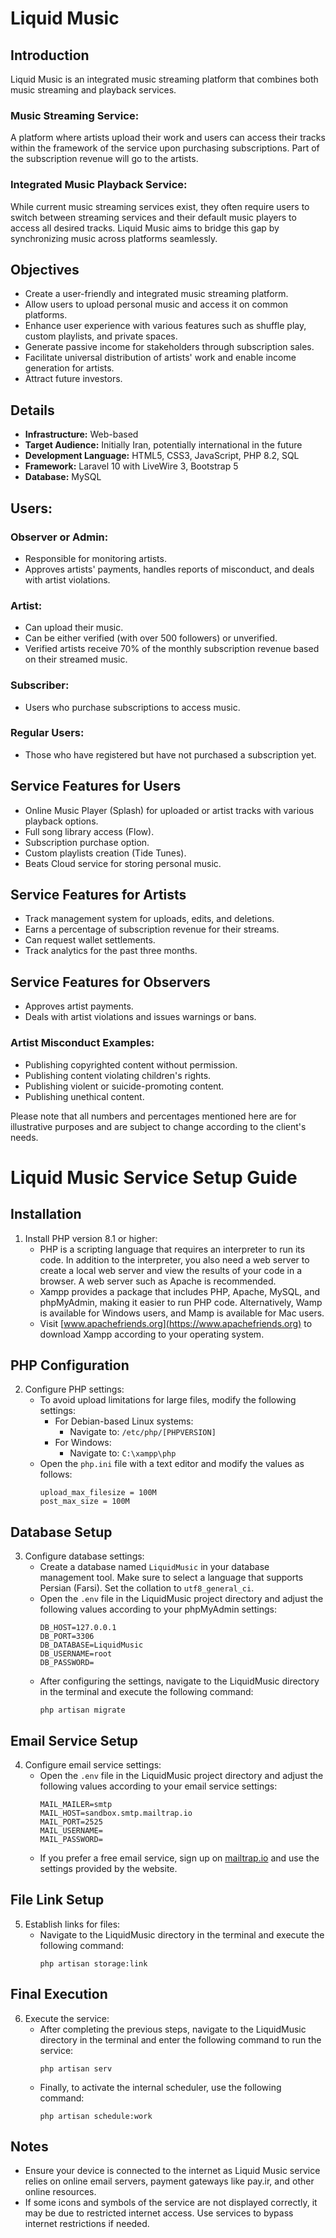# Liquid Music

## Introduction
Liquid Music is an integrated music streaming platform that combines both music streaming and playback services.

### Music Streaming Service:
A platform where artists upload their work and users can access their tracks within the framework of the service upon purchasing subscriptions. Part of the subscription revenue will go to the artists.

### Integrated Music Playback Service:
While current music streaming services exist, they often require users to switch between streaming services and their default music players to access all desired tracks. Liquid Music aims to bridge this gap by synchronizing music across platforms seamlessly.

## Objectives
- Create a user-friendly and integrated music streaming platform.
- Allow users to upload personal music and access it on common platforms.
- Enhance user experience with various features such as shuffle play, custom playlists, and private spaces.
- Generate passive income for stakeholders through subscription sales.
- Facilitate universal distribution of artists' work and enable income generation for artists.
- Attract future investors.

## Details
- **Infrastructure:** Web-based
- **Target Audience:** Initially Iran, potentially international in the future
- **Development Language:** HTML5, CSS3, JavaScript, PHP 8.2, SQL
- **Framework:** Laravel 10 with LiveWire 3, Bootstrap 5
- **Database:** MySQL

## Users:
### Observer or Admin:
- Responsible for monitoring artists.
- Approves artists' payments, handles reports of misconduct, and deals with artist violations.

### Artist:
- Can upload their music.
- Can be either verified (with over 500 followers) or unverified.
- Verified artists receive 70% of the monthly subscription revenue based on their streamed music.

### Subscriber:
- Users who purchase subscriptions to access music.

### Regular Users:
- Those who have registered but have not purchased a subscription yet.

## Service Features for Users
- Online Music Player (Splash) for uploaded or artist tracks with various playback options.
- Full song library access (Flow).
- Subscription purchase option.
- Custom playlists creation (Tide Tunes).
- Beats Cloud service for storing personal music.
  
## Service Features for Artists
- Track management system for uploads, edits, and deletions.
- Earns a percentage of subscription revenue for their streams.
- Can request wallet settlements.
- Track analytics for the past three months.

## Service Features for Observers
- Approves artist payments.
- Deals with artist violations and issues warnings or bans.

### Artist Misconduct Examples:
- Publishing copyrighted content without permission.
- Publishing content violating children's rights.
- Publishing violent or suicide-promoting content.
- Publishing unethical content.

Please note that all numbers and percentages mentioned here are for illustrative purposes and are subject to change according to the client's needs.

# Liquid Music Service Setup Guide

## Installation
1. Install PHP version 8.1 or higher:
   - PHP is a scripting language that requires an interpreter to run its code. In addition to the interpreter, you also need a web server to create a local web server and view the results of your code in a browser. A web server such as Apache is recommended.
   - Xampp provides a package that includes PHP, Apache, MySQL, and phpMyAdmin, making it easier to run PHP code. Alternatively, Wamp is available for Windows users, and Mamp is available for Mac users.
   - Visit [www.apachefriends.org](https://www.apachefriends.org) to download Xampp according to your operating system.

## PHP Configuration
2. Configure PHP settings:
   - To avoid upload limitations for large files, modify the following settings:
     - For Debian-based Linux systems:
       - Navigate to: `/etc/php/[PHPVERSION]`
     - For Windows:
       - Navigate to: `C:\xampp\php`
   - Open the `php.ini` file with a text editor and modify the values as follows:
     ```
     upload_max_filesize = 100M
     post_max_size = 100M
     ```

## Database Setup
3. Configure database settings:
   - Create a database named `LiquidMusic` in your database management tool. Make sure to select a language that supports Persian (Farsi). Set the collation to `utf8_general_ci`.
   - Open the `.env` file in the LiquidMusic project directory and adjust the following values according to your phpMyAdmin settings:
     ```
     DB_HOST=127.0.0.1
     DB_PORT=3306
     DB_DATABASE=LiquidMusic
     DB_USERNAME=root
     DB_PASSWORD=
     ```
   - After configuring the settings, navigate to the LiquidMusic directory in the terminal and execute the following command:
     ```
     php artisan migrate
     ```

## Email Service Setup
4. Configure email service settings:
   - Open the `.env` file in the LiquidMusic project directory and adjust the following values according to your email service settings:
     ```
     MAIL_MAILER=smtp
     MAIL_HOST=sandbox.smtp.mailtrap.io
     MAIL_PORT=2525
     MAIL_USERNAME=
     MAIL_PASSWORD=
     ```
   - If you prefer a free email service, sign up on [mailtrap.io](https://mailtrap.io) and use the settings provided by the website.

## File Link Setup
5. Establish links for files:
   - Navigate to the LiquidMusic directory in the terminal and execute the following command:
     ```
     php artisan storage:link
     ```

## Final Execution
6. Execute the service:
   - After completing the previous steps, navigate to the LiquidMusic directory in the terminal and enter the following command to run the service:
     ```
     php artisan serv
     ```
   - Finally, to activate the internal scheduler, use the following command:
     ```
     php artisan schedule:work
     ```

## Notes
- Ensure your device is connected to the internet as Liquid Music service relies on online email servers, payment gateways like pay.ir, and other online resources.
- If some icons and symbols of the service are not displayed correctly, it may be due to restricted internet access. Use services to bypass internet restrictions if needed.
